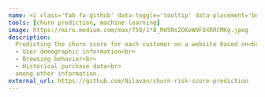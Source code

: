 ```yaml
---
name: <i class='fab fa-github' data-toggle='tooltip' data-placement='bottom' data-delay='250'></i> |&nbsp;HackerEarth ML challenge - Churn risk score prediction
tools: [churn prediction, machine learning]
image: https://miro.medium.com/max/750/1*8_Md5Ns2OKeW9F8XRRCMKg.jpeg
description:
  Predicting the churn score for each customer on a website based on<br>
  - User demographic information<br>
  - Browsing behavior<br>
  - Historical purchase data<br>
  among other information.
external_url: https://github.com/Nilavan/churn-risk-score-prediction
---
```

